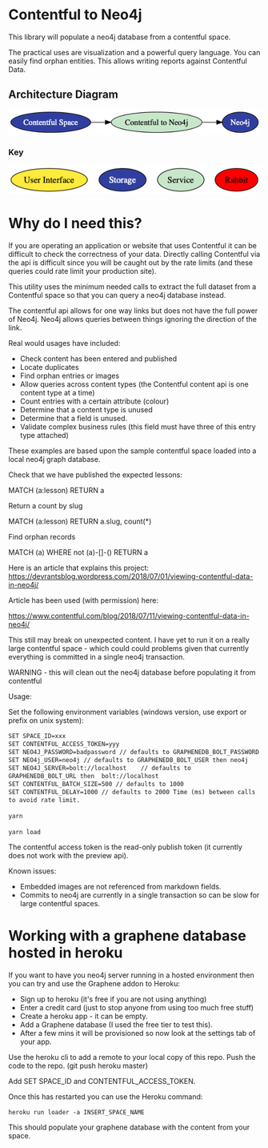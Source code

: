 Contentful to Neo4j
===================

This library will populate a neo4j database from a contentful space.

The practical uses are visualization and a powerful query language.
You can easily find orphan entities.
This allows writing reports against Contentful Data.

## Architecture Diagram
 
 ![architecture](./docs/architecture.png)
 
 ### Key
 
 ![key](./docs/key.png)


Why do I need this?
===================

If you are operating an application or website that uses Contentful it can be difficult to check the correctness of your data.
Directly calling Contentful via the api is difficult since you will be caught out by the rate limits (and these queries could
rate limit your production site).

This utility uses the minimum needed calls to extract the full dataset from a Contentful space so that you can query a neo4j 
database instead.

The contentful api allows for one way links but does not have the full power of Neo4j. Neo4j allows queries between things 
ignoring the direction of the link.

Real would usages have included:

- Check content has been entered and published  
- Locate duplicates
- Find orphan entries or images
- Allow queries across content types (the Contentful content api is one content type at a time)
- Count entries with a certain attribute (colour)
- Determine that a content type is unused
- Determine that a field is unused.
- Validate complex business rules (this field must have three of this entry type attached)

These examples are based upon the sample contentful space loaded into a local neo4j graph database.

Check that we have published the expected lessons:

MATCH (a:lesson) RETURN a

Return a count by slug

MATCH (a:lesson) RETURN a.slug, count(*)

Find orphan records

MATCH (a) WHERE not (a)-[]-() RETURN a

Here is an article that explains this project: https://devrantsblog.wordpress.com/2018/07/01/viewing-contentful-data-in-neo4j/

Article has been used (with permission) here:

https://www.contentful.com/blog/2018/07/11/viewing-contentful-data-in-neo4j/

This still may break on unexpected content.
I have yet to run it on a really large contentful space - which could could problems given that currently 
everything is committed in a single neo4j transaction.

WARNING - this will clean out the neo4j database before populating it from contentful

Usage:

Set the following environment variables (windows version, use export or prefix on unix system):

```
SET SPACE_ID=xxx
SET CONTENTFUL_ACCESS_TOKEN=yyy
SET NEO4J_PASSWORD=badpassword // defaults to GRAPHENEDB_BOLT_PASSWORD
SET NEO4j_USER=neo4j // defaults to GRAPHENEDB_BOLT_USER then neo4j
SET NEO4J_SERVER=bolt://localhost    // defaults to GRAPHENEDB_BOLT_URL then  bolt://localhost
SET CONTENTFUL_BATCH_SIZE=500 // defaults to 1000
SET CONTENTFUL_DELAY=1000 // defaults to 2000 Time (ms) between calls to avoid rate limit.

yarn

yarn load
```

The contentful access token is the read-only publish token (it currently does not work with the preview api).

Known issues:

- Embedded images are not referenced from markdown fields.
- Commits to neo4j are currently in a single transaction so can be slow for large contentful spaces.

Working with a graphene database hosted in heroku 
=================================================

If you want to have you neo4j server running in a hosted environment then you can try and use the Graphene addon to Heroku:

- Sign up to heroku (it's free if you are not using anything)
- Enter a credit card (just to stop anyone from using too much free stuff)
- Create a heroku app - it can be empty.
- Add a Graphene database (I used the free tier to test this).
- After a few mins it will be provisioned so now look at the settings tab of your app.

Use the heroku cli to add a remote to your local copy of this repo.
Push the code to the repo. (git push heroku master)

Add SET SPACE_ID and CONTENTFUL_ACCESS_TOKEN.

Once this has restarted you can use the Heroku command:

```
heroku run loader -a INSERT_SPACE_NAME
```

This should populate your graphene database with the content from your space.
